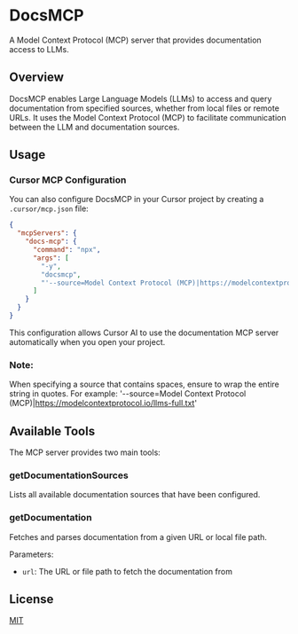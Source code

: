 # DocsMCP

A Model Context Protocol (MCP) server that provides documentation access to LLMs.

## Overview

DocsMCP enables Large Language Models (LLMs) to access and query documentation from specified sources, whether from local files or remote URLs. It uses the Model Context Protocol (MCP) to facilitate communication between the LLM and documentation sources.

## Usage

### Cursor MCP Configuration

You can also configure DocsMCP in your Cursor project by creating a `.cursor/mcp.json` file:

```json
{
  "mcpServers": {
    "docs-mcp": {
      "command": "npx",
      "args": [
        "-y",
        "docsmcp",
        "'--source=Model Context Protocol (MCP)|https://modelcontextprotocol.io/llms-full.txt'"
      ]
    }
  }
}
```

This configuration allows Cursor AI to use the documentation MCP server automatically when you open your project.

### Note:

When specifying a source that contains spaces, ensure to wrap the entire string in quotes. For example:
'--source=Model Context Protocol (MCP)|https://modelcontextprotocol.io/llms-full.txt'

## Available Tools

The MCP server provides two main tools:

### getDocumentationSources

Lists all available documentation sources that have been configured.

### getDocumentation

Fetches and parses documentation from a given URL or local file path.

Parameters:

- `url`: The URL or file path to fetch the documentation from

## License

[MIT](LICENSE)

